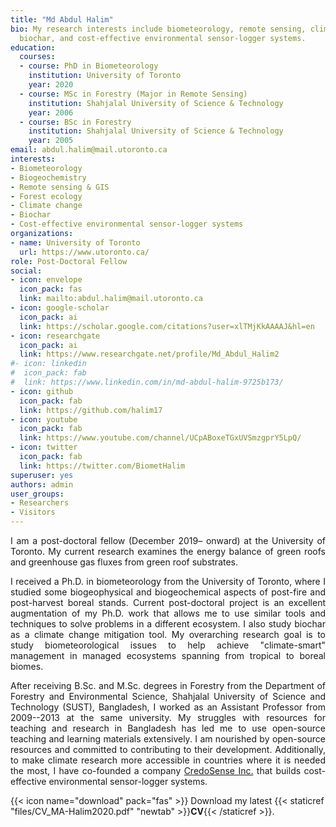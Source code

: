 ```yaml
---
title: "Md Abdul Halim"
bio: My research interests include biometeorology, remote sensing, climate change,
  biochar, and cost-effective environmental sensor-logger systems.
education:
  courses:
  - course: PhD in Biometeorology
    institution: University of Toronto
    year: 2020
  - course: MSc in Forestry (Major in Remote Sensing)
    institution: Shahjalal University of Science & Technology
    year: 2006
  - course: BSc in Forestry
    institution: Shahjalal University of Science & Technology
    year: 2005
email: abdul.halim@mail.utoronto.ca
interests:
- Biometeorology
- Biogeochemistry
- Remote sensing & GIS
- Forest ecology
- Climate change
- Biochar
- Cost-effective environmental sensor-logger systems
organizations:
- name: University of Toronto
  url: https://www.utoronto.ca/
role: Post-Doctoral Fellow
social:
- icon: envelope
  icon_pack: fas
  link: mailto:abdul.halim@mail.utoronto.ca 
- icon: google-scholar
  icon_pack: ai
  link: https://scholar.google.com/citations?user=xlTMjKkAAAAJ&hl=en
- icon: researchgate
  icon_pack: ai
  link: https://www.researchgate.net/profile/Md_Abdul_Halim2
#- icon: linkedin
#  icon_pack: fab
#  link: https://www.linkedin.com/in/md-abdul-halim-9725b173/
- icon: github
  icon_pack: fab
  link: https://github.com/halim17
- icon: youtube
  icon_pack: fab
  link: https://www.youtube.com/channel/UCpABoxeTGxUVSmzgprY5LpQ/
- icon: twitter
  icon_pack: fab
  link: https://twitter.com/BiometHalim
superuser: yes
authors: admin
user_groups:
- Researchers
- Visitors
---
```


<div style="text-align: justify"> 
<p>I am a post-doctoral fellow (December 2019– onward) at the University of Toronto. My current research examines the energy balance of green roofs and greenhouse gas fluxes from green roof substrates.</p> 

<p>I received a Ph.D. in biometeorology from the University of Toronto, where I studied some biogeophysical and biogeochemical aspects of post-fire and post-harvest boreal stands. Current post-doctoral project is an excellent augmentation of my Ph.D. work that allows me to use similar tools and techniques to solve problems in a different ecosystem. I also study biochar as a climate change mitigation tool. My overarching research goal is to study biometeorological issues to help achieve "climate-smart" management in managed ecosystems spanning from tropical to boreal biomes.</p> 

After receiving B.Sc. and M.Sc. degrees in Forestry from the Department of Forestry and Environmental Science, Shahjalal University of Science and Technology (SUST), Bangladesh, I worked as an Assistant Professor from 2009--2013 at the same university. My struggles with resources for teaching and research in Bangladesh has led me to use open-source teaching and learning materials extensively.  I am nourished by open-source resources and committed to contributing to their development. Additionally, to make climate research more accessible in countries where it is needed the most, I have co-founded a company <a href="https://credosense.com">CredoSense Inc.</a> that builds cost-effective environmental sensor-logger systems.</div>

{{< icon name="download" pack="fas" >}} Download my latest {{< staticref "files/CV_MA-Halim2020.pdf" "newtab" >}}<b>CV</b>{{< /staticref >}}.


